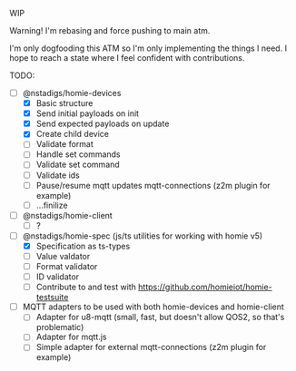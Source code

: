 WIP

Warning! I'm rebasing and force pushing to main atm.

I'm only dogfooding this ATM so I'm only implementing the things I need. I hope
to reach a state where I feel confident with contributions.

TODO:

- [ ] @nstadigs/homie-devices
  - [x] Basic structure
  - [x] Send initial payloads on init
  - [x] Send expected payloads on update
  - [x] Create child device
  - [ ] Validate format
  - [ ] Handle set commands
  - [ ] Validate set command
  - [ ] Validate ids
  - [ ] Pause/resume mqtt updates mqtt-connections (z2m plugin for example)
  - [ ] ...finilize
- [ ] @nstadigs/homie-client
  - [ ] ?
- [ ] @nstadigs/homie-spec (js/ts utilities for working with homie v5)
  - [x] Specification as ts-types
  - [ ] Value valdator
  - [ ] Format validator
  - [ ] ID validator
  - [ ] Contribute to and test with https://github.com/homieiot/homie-testsuite
- [ ] MQTT adapters to be used with both homie-devices and homie-client
  - [ ] Adapter for u8-mqtt (small, fast, but doesn't allow QOS2, so that's
        problematic)
  - [ ] Adapter for mqtt.js
  - [ ] Simple adapter for external mqtt-connections (z2m plugin for example)
